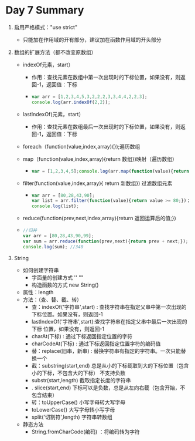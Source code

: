 # Day 7 Summary

1. 启用严格模式："use strict"

   - 只能加在作用域的开有部分，建议加在函数作用域的开头部分

2. 数组的扩展方法（都不改变原数组）

   - indexOf元素，start）

     - 作用：查找元素在数组中第一次出现时的下标位置，如果没有，则返回-1，返回值：下标

     - ```javascript
       var arr = [1,2,3,4,5,3,2,2,2,3,3,4,4,2,2,3];
       console.log(arr.indexOf(2,2));
       ```

   - lastIndexOf(元素，start）

     - 作用：查找元素在数组最后一次出现时的下标位置，如果没有，则返回-1，返回值：下标

   - foreach（function(value,index,array){});遍历数组

   - map（function(value,index,array){return 数组})映射（遍历数组）

     - ```javascript
       var = [1,2,3,4,5];console.log(arr.map(function(value){return value;}))console.log(arr);
       ```

   - filter(function(value,index,array){ return 新数组}) 过滤数组元素

     - ```javascript
       var arr = [80,28,43,90];
       var list = arr.filter(function(value){return value >= 80;})；
       console.log(list);
       ```

   - reduce(function(prev,next,index,array){return  返回运算后的值;}) 

   - ```javascript
     //归并 
     var arr = [80,28,43,90,99]; 
     var sum = arr.reduce(function(prev,next){return prev + next;});
     console.log(sum); //340     
     ```

3. String

   - 如何创建字符串
     - 字面量的创建方式  ''    ""
     - 构造函数的方式   new String()
   - 属性：length
   - 方法：（查、替、截、转）
     - 查：indexOf('字符串',start) : 查找字符串在指定父串中第一次出现的下标位置。如果没有，则返回-1
     -  lastIndexOf('字符串',start):查找字符串在指定父串中最后一次出现的下标 位置，如果没有，则返回-1
     - charAt(下标) : 通过下标返回指定位置的字符
     -  charCodeAt(下标) : 通过下标返回指定位置字符的编码值
     - 替：replace(旧串，新串) : 替换字符串有指定的字符串。一次只能替换一个
     - 截：substring(start,end) 总是从小的下标截取到大的下标位置（包含小的下标，不包含大的下标）  不支持负数
     - substr(start,length) 截取指定长度的字符串
     - . slice(start,end) 下标可以是负数，总是从左向右截（包含开始，不包含结束）
     - 转：toUpperCase()  小写字母转大写字母
     - toLowerCase()  大写字母转小写字母
     -  split('切割符',length) 字符串转数组
   - 静态方法
     - String.fromCharCode(编码) ：将编码转为字符

